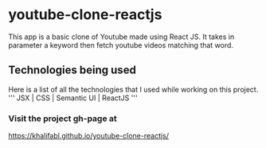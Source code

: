 # youtube-clone-reactjs
This app is a basic clone of Youtube made using React JS. 
It takes in parameter a keyword then fetch youtube videos matching that word.

## Technologies being used
Here is a list of all the technologies that I used while working on this project.
'''
JSX | CSS | Semantic UI | ReactJS
'''
### Visit the project gh-page at 
https://khalifabl.github.io/youtube-clone-reactjs/
